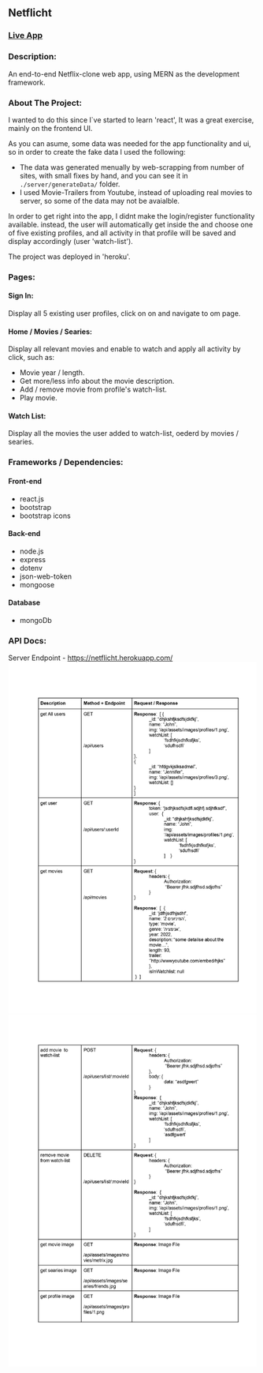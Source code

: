 ## Netflicht


### [Live App](https://netflicht.herokuapp.com/)

### Description:

An end-to-end Netflix-clone web app, using MERN as the development framework.

### About The Project:

I wanted to do this since I`ve started to learn 'react', It was a great exercise, mainly on the frontend  UI.

As you can asume, some data was needed for the app functionality and ui, so in order to create the fake data I used the following:

- The data was generated menually by web-scrapping from number of sites, with small fixes by hand, and you can see it in `./server/generateData/` folder.
- I used Movie-Trailers from Youtube, instead of uploading real movies to server, so some of the data may not be avaialble.

In order to get right into the app, I didnt make the login/register functionality available. instead, the user will automatically get inside the and choose one of five existing profiles, and all activity in that profile will be saved and display accordingly (user 'watch-list').

The project was deployed in 'heroku'.

### Pages:
#### Sign In:
Display all 5 existing user profiles, click on on and navigate to om page.

#### Home / Movies / Searies:
Display all relevant movies and enable to watch and apply all activity by click, such as:
- Movie year / length.
- Get more/less info about the movie description.
- Add / remove movie from profile's watch-list.
- Play movie.

#### Watch List:
Display all the movies the user added to watch-list, oederd by movies / searies.

### Frameworks / Dependencies:
#### Front-end
- react.js
- bootstrap
- bootstrap icons

#### Back-end
- node.js
- express
- dotenv
- json-web-token
- mongoose

#### Database
- mongoDb


### API Docs:
Server Endpoint - https://netflicht.herokuapp.com/
![](/frontend/api-doc/1.jpg)
![](/frontend/api-doc/2.jpg)






